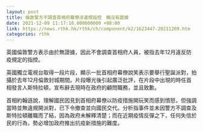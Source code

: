 ```yaml
---
layout: post
title: 倫敦警方不調查首相府幕僚涉違規指控　稱沒有證據
date: 2021-12-09 11:17:18.000000000 +08:00
link: https://news.rthk.hk/rthk/ch/component/k2/1623447-20211209.htm
categories: rthk
---
```


英國倫敦警方表示由於無證據，因此不會調查首相府人員，被指去年12月違反防疫規定的指控。

英國獨立電視台取得一段片段，顯示一批首相府幕僚說笑表示要舉行聖誕派對，拍攝於去年12月倫敦封城期間。片段曝光後引起廣泛批評，在片段中出現的時任首相發言人斯特拉頓，宣布辭去現時在政府的顧問職務，並且致歉。

首相約翰遜說，理解國民因見到首相府幕僚以防疫措施開玩笑而感到憤怒，但強調當時並無違規開派對，已下令撤查並向國民交代。分析指事件並未因警方不調查及斯特拉頓離職而了結，因為政府未解釋清楚；而在近期疫情反彈之下，任何失信於民的行為，勢必增加政府推出抗疫新措施的難度。
